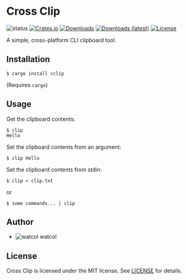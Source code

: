 # Cross Clip
![status](https://img.shields.io/badge/status-Active-brightgreen)
[![Crates.io](https://img.shields.io/crates/v/cclip)](https://crates.io/crates/cclip)
[![Downloads](https://img.shields.io/crates/d/cclip)](https://crates.io/crates/cclip)
[![Downloads (latest)](https://img.shields.io/crates/dv/cclip)](https://crates.io/crates/cclip)
[![License](https://img.shields.io/crates/l/cclip)](https://github.com/watcol/clip/blob/main/LICENSE)

A simple, cross-platform CLI clipboard tool.

## Installation
```shell
$ cargo install cclip
```
(Requires `cargo`)

## Usage
Get the clipboard contents:
```shell
$ clip
Hello
```

Set the clipboard contents from an argument:
```shell
$ clip Hello
```

Set the clipboard contents from stdin:
```shell
$ clip < clip.txt
```
or
```shell
$ some commands... | clip
```

## Author
- ![watcol](https://raw.githubusercontent.com/watcol/icons/main/32/normal.png) watcol

## License
Cross Clip is licensed under the MIT license. See [LICENSE](https://github.com/watcol/clip/blob/main/LICENSE) for details.
